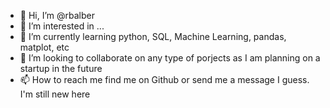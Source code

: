 - 👋 Hi, I’m @rbalber
- 👀 I’m interested in ...
- 🌱 I’m currently learning python, SQL, Machine Learning, pandas, matplot, etc
- 💞️ I’m looking to collaborate on any type of porjects as I am planning on a startup in the future
- 📫 How to reach me find me on Github or send me a message I guess. I'm still new here

<!---
rbalber/rbalber is a ✨ special ✨ repository because its `README.md` (this file) appears on your GitHub profile.
You can click the Preview link to take a look at your changes.
--->

